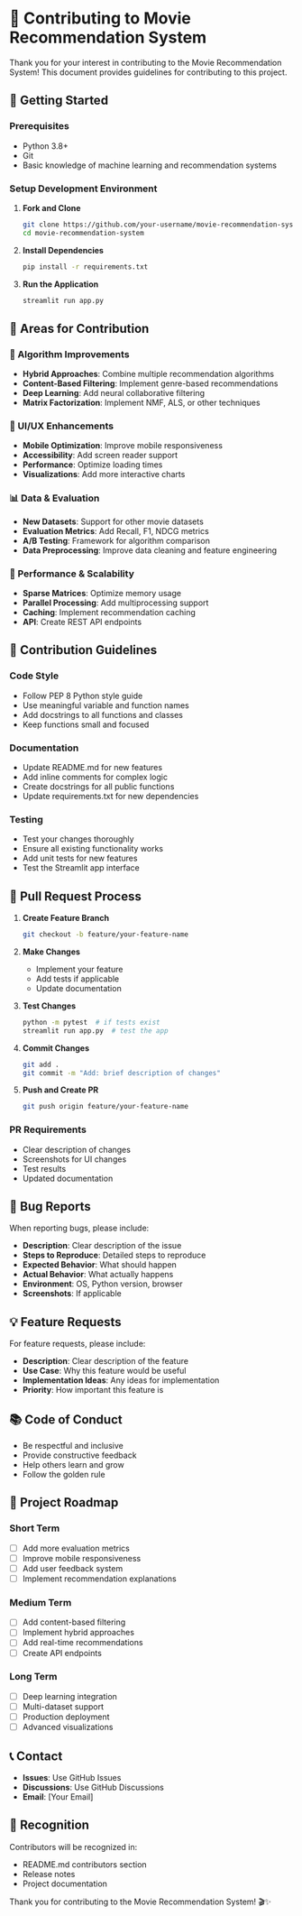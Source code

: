 # 🤝 Contributing to Movie Recommendation System

Thank you for your interest in contributing to the Movie Recommendation System! This document provides guidelines for contributing to this project.

## 🚀 Getting Started

### Prerequisites
- Python 3.8+
- Git
- Basic knowledge of machine learning and recommendation systems

### Setup Development Environment

1. **Fork and Clone**
   ```bash
   git clone https://github.com/your-username/movie-recommendation-system.git
   cd movie-recommendation-system
   ```

2. **Install Dependencies**
   ```bash
   pip install -r requirements.txt
   ```

3. **Run the Application**
   ```bash
   streamlit run app.py
   ```

## 🎯 Areas for Contribution

### 🧠 Algorithm Improvements
- **Hybrid Approaches**: Combine multiple recommendation algorithms
- **Content-Based Filtering**: Implement genre-based recommendations
- **Deep Learning**: Add neural collaborative filtering
- **Matrix Factorization**: Implement NMF, ALS, or other techniques

### 🎨 UI/UX Enhancements
- **Mobile Optimization**: Improve mobile responsiveness
- **Accessibility**: Add screen reader support
- **Performance**: Optimize loading times
- **Visualizations**: Add more interactive charts

### 📊 Data & Evaluation
- **New Datasets**: Support for other movie datasets
- **Evaluation Metrics**: Add Recall, F1, NDCG metrics
- **A/B Testing**: Framework for algorithm comparison
- **Data Preprocessing**: Improve data cleaning and feature engineering

### 🚀 Performance & Scalability
- **Sparse Matrices**: Optimize memory usage
- **Parallel Processing**: Add multiprocessing support
- **Caching**: Implement recommendation caching
- **API**: Create REST API endpoints

## 📝 Contribution Guidelines

### Code Style
- Follow PEP 8 Python style guide
- Use meaningful variable and function names
- Add docstrings to all functions and classes
- Keep functions small and focused

### Documentation
- Update README.md for new features
- Add inline comments for complex logic
- Create docstrings for all public functions
- Update requirements.txt for new dependencies

### Testing
- Test your changes thoroughly
- Ensure all existing functionality works
- Add unit tests for new features
- Test the Streamlit app interface

## 🔄 Pull Request Process

1. **Create Feature Branch**
   ```bash
   git checkout -b feature/your-feature-name
   ```

2. **Make Changes**
   - Implement your feature
   - Add tests if applicable
   - Update documentation

3. **Test Changes**
   ```bash
   python -m pytest  # if tests exist
   streamlit run app.py  # test the app
   ```

4. **Commit Changes**
   ```bash
   git add .
   git commit -m "Add: brief description of changes"
   ```

5. **Push and Create PR**
   ```bash
   git push origin feature/your-feature-name
   ```

### PR Requirements
- Clear description of changes
- Screenshots for UI changes
- Test results
- Updated documentation

## 🐛 Bug Reports

When reporting bugs, please include:
- **Description**: Clear description of the issue
- **Steps to Reproduce**: Detailed steps to reproduce
- **Expected Behavior**: What should happen
- **Actual Behavior**: What actually happens
- **Environment**: OS, Python version, browser
- **Screenshots**: If applicable

## 💡 Feature Requests

For feature requests, please include:
- **Description**: Clear description of the feature
- **Use Case**: Why this feature would be useful
- **Implementation Ideas**: Any ideas for implementation
- **Priority**: How important this feature is

## 📚 Code of Conduct

- Be respectful and inclusive
- Provide constructive feedback
- Help others learn and grow
- Follow the golden rule

## 🎯 Project Roadmap

### Short Term
- [ ] Add more evaluation metrics
- [ ] Improve mobile responsiveness
- [ ] Add user feedback system
- [ ] Implement recommendation explanations

### Medium Term
- [ ] Add content-based filtering
- [ ] Implement hybrid approaches
- [ ] Add real-time recommendations
- [ ] Create API endpoints

### Long Term
- [ ] Deep learning integration
- [ ] Multi-dataset support
- [ ] Production deployment
- [ ] Advanced visualizations

## 📞 Contact

- **Issues**: Use GitHub Issues
- **Discussions**: Use GitHub Discussions
- **Email**: [Your Email]

## 🙏 Recognition

Contributors will be recognized in:
- README.md contributors section
- Release notes
- Project documentation

Thank you for contributing to the Movie Recommendation System! 🎬✨
